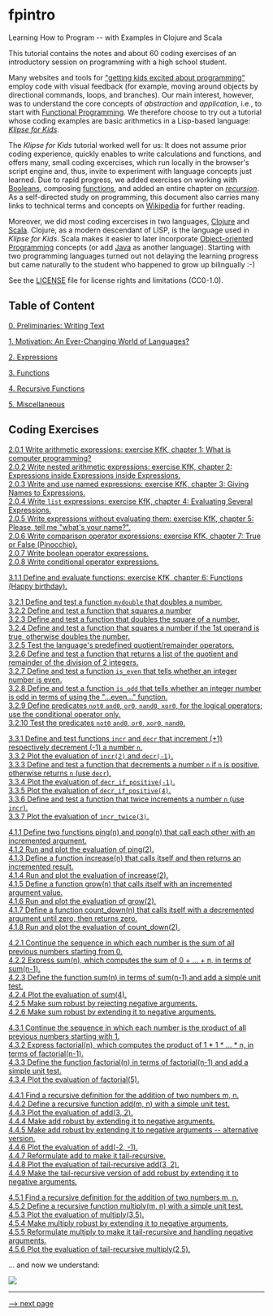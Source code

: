 # fpintro
Learning How to Program -- with Examples in Clojure and Scala

This tutorial contains the notes and about 60 coding exercises of an introductory session on programming with a high school student. 

Many websites and tools for ["getting kids excited about programming"](https://www.makeuseof.com/tag/10-tools-to-get-kids-excited-about-programming) employ code with visual feedback (for example, moving around objects by directional commands, loops, and branches).  Our main interest, however, was to understand the core concepts of _abstraction_ and _application_, i.e., to start with [Functional Programming](https://en.wikipedia.org/wiki/Functional_programming).  We therefore choose to try out a tutorial whose coding examples are basic arithmetics in a Lisp-based language: [_Klipse for Kids_](http://kids.klipse.tech).

The _Klipse for Kids_ tutorial worked well for us: It does not assume prior coding experience, quickly enables to write calculations and functions, and offers many, small coding excercises, which run locally in the browser's script engine and, thus, invite to experiment with language concepts just learned.  Due to rapid progress, we added exercises on working with [Booleans](https://en.wikipedia.org/wiki/Boolean_data_type), composing [functions](https://en.wikipedia.org/wiki/Function_(mathematics)), and added an entire chapter on [_recursion_](https://en.wikipedia.org/wiki/Recursion).  As a self-directed study on programming, this document also carries many links to technical terms and concepts on [Wikipedia](https://www.wikipedia.org/) for further reading.

Moreover, we did most coding excercises in two languages, [Clojure](https://clojure.org) and [Scala](https://www.scala-lang.org).  Clojure, as a modern descendant of LISP, is the language used in _Klipse for Kids_.  Scala makes it easier to later incorporate [Object-oriented Programming](https://en.wikipedia.org/wiki/Object-oriented_programming) concepts (or add [Java](https://java.com) as another language).  Starting with two programming languages turned out not delaying the learning progress but came naturally to the student who happened to grow up bilingually :-)

See the [LICENSE](License.txt) file for license rights and limitations (CC0-1.0).

## Table of Content

[0. Preliminaries: Writing Text](ch0_preliminaries.md)

[1. Motivation: An Ever-Changing World of Languages?](ch1_motivation.md)

[2. Expressions](ch2_expressions.md)

[3. Functions](ch3_0_functions.md)

[4. Recursive Functions](ch4_0_recursive_functions.md)

[5. Miscellaneous](ch5_miscellaneous.md)

## Coding Exercises

[2.0.1 Write arithmetic expressions: exercise KfK, chapter 1: What is computer programming?](ch2_expressions.md#201-write-arithmetic-expressions-exercise-kfk-chapter-1-what-is-computer-programming)\
[2.0.2 Write nested arithmetic expressions: exercise KfK, chapter 2: Expressions inside Expressions inside Expressions.](ch2_expressions.md#202-write-nested-arithmetic-expressions-exercise-kfk-chapter-2-expressions-inside-expressions-inside-expressions)\
[2.0.3 Write and use named expressions: exercise KfK, chapter 3: Giving Names to Expressions.](ch2_expressions.md#203-write-and-use-named-expressions-exercise-kfk-chapter-3-giving-names-to-expressions)\
[2.0.4 Write `list` expressions: exercise KfK, chapter 4: Evaluating Several Expressions.](ch2_expressions.md#204-write-list-expressions-exercise-kfk-chapter-4-evaluating-several-expressions)\
[2.0.5 Write expressions without evaluating them: exercise KfK, chapter 5: Please, tell me "what's your name?".](ch2_expressions.md#205-write-expressions-without-evaluating-them-exercise-kfk-chapter-5-please-tell-me-whats-your-name)\
[2.0.6 Write comparison operator expressions: exercise KfK, chapter 7: True or False (Pinocchio).](ch2_expressions.md#206-write-comparison-operator-expressions-exercise-kfk-chapter-7-true-or-false-pinocchio)\
[2.0.7 Write boolean operator expressions.](ch2_expressions.md#207-write-boolean-operator-expressions)\
[2.0.8 Write conditional operator expressions.](ch2_expressions.md#208-write-conditional-operator-expressions)

[ 3.1.1 Define and evaluate functions: exercise KfK, chapter 6: Functions (Happy birthday).](ch3_1_formulas_and_functions.md#311-define-and-evaluate-functions-exercise-kfk-chapter-6-functions-happy-birthday)

[3.2.1 Define and test a function `mydouble` that doubles a number.](ch3_2_more_function_exercises.md#321-define-and-test-a-function-mydouble-that-doubles-a-number)\
[3.2.2 Define and test a function that squares a number](ch3_2_more_function_exercises.md#322-define-and-test-a-function-that-squares-a-number)\
[3.2.3 Define and test a function that doubles the square of a number.](ch3_2_more_function_exercises.md#323-define-and-test-a-function-that-doubles-the-square-of-a-number)\
[3.2.4 Define and test a function that squares a number if the 1st operand is true, otherwise doubles the number.](ch3_2_more_function_exercises.md#324-define-and-test-a-function-that-squares-a-number-if-the-1st-operand-is-true-otherwise-doubles-the-number)\
[3.2.5 Test the language's predefined quotient/remainder operators.](ch3_2_more_function_exercises.md#325-test-the-languages-predefined-quotientremainder-operators)\
[3.2.6 Define and test a function that returns a list of the quotient and remainder of the division of 2 integers.](ch3_2_more_function_exercises.md#326-define-and-test-a-function-that-returns-a-list-of-the-quotient-and-remainder-of-the-division-of-2-integers)\
[3.2.7 Define and test a function `is_even` that tells whether an integer number is even.](ch3_2_more_function_exercises.md#327-define-and-test-a-function-iseven-that-tells-whether-an-integer-number-is-even)\
[3.2.8 Define and test a function `is_odd` that tells whether an integer number is odd in terms of using the "...even..." function.](ch3_2_more_function_exercises.md#328-define-and-test-a-function-isodd-that-tells-whether-an-integer-number-is-odd-in-terms-of-using-the-even-function)\
[3.2.9 Define predicates `not0` `and0`, `or0`, `nand0`, `xor0`, for the logical operators; use the conditional operator only.](ch3_2_more_function_exercises.md#329-define-predicates-not0-and0-or0-nand0-xor0-for-the-logical-operators-use-the-conditional-operator-only)\
[3.2.10 Test the predicates `not0` `and0`, `or0`, `xor0`, `nand0`.](ch3_2_more_function_exercises.md#3210-test-the-predicates-not0-and0-or0-xor0-nand0)

[3.3.1 Define and test functions `incr` and `decr` that increment (+1) respectively decrement (-1) a number `n`.](ch3_3_plotting_the_evaluation_of_functions.md#331-define-and-test-functions-incr-and-decr-that-increment-1-respectively-decrement--1-a-number-n)\
[3.3.2 Plot the evaluation of `incr(2)` and `decr(-1)`.](ch3_3_plotting_the_evaluation_of_functions.md#332-plot-the-evaluation-of-incr2-and-decr-1)\
[3.3.3 Define and test a function that decrements a number `n` if `n` is positive, otherwise returns `n` (use `decr`).](ch3_3_plotting_the_evaluation_of_functions.md#333-define-and-test-a-function-that-decrements-a-number-n-if-n-is-positive-otherwise-returns-n-use-decr)\
[3.3.4 Plot the evaluation of `decr_if_positive(-1)`.](ch3_3_plotting_the_evaluation_of_functions.md#334-plot-the-evaluation-of-decr_if_positive-1)\
[3.3.5 Plot the evaluation of `decr_if_positive(4)`.](ch3_3_plotting_the_evaluation_of_functions.md#335-plot-the-evaluation-of-decr_if_positive4)\
[3.3.6 Define and test a function that twice increments a number `n` (use `incr`).](ch3_3_plotting_the_evaluation_of_functions.md#336-define-and-test-a-function-that-twice-increments-a-number-n-use-incr)\
[3.3.7 Plot the evaluation of `incr_twice(3)`.](ch3_3_plotting_the_evaluation_of_functions.md#337-plot-the-evaluation-of-incr_twice3)

[4.1.1 Define two functions ping(n) and pong(n) that call each other with an incremented argument.](ch4_1_recursive_calls.md#411-define-two-functions-pingn-and-pongn-that-call-each-other-with-an-incremented-argument)\
[4.1.2 Run and plot the evaluation of ping(2).](ch4_1_recursive_calls.md#412-run-and-plot-the-evaluation-of-ping2)\
[4.1.3 Define a function increase(n) that calls itself and then returns an incremented result.](ch4_1_recursive_calls.md#413-define-a-function-increasen-that-calls-itself-and-then-returns-an-incremented-result)\
[4.1.4 Run and plot the evaluation of increase(2).](ch4_1_recursive_calls.md#414-run-and-plot-the-evaluation-of-increase2)\
[4.1.5 Define a function grow(n) that calls itself with an incremented argument value.](ch4_1_recursive_calls.md#415-define-a-function-grown-that-calls-itself-with-an-incremented-argument-value)\
[4.1.6 Run and plot the evaluation of grow(2).](ch4_1_recursive_calls.md#416-run-and-plot-the-evaluation-of-grow2)\
[4.1.7 Define a function count_down(n) that calls itself with a decremented argument until zero, then returns zero.](ch4_1_recursive_calls.md#417-define-a-function-count_downn-that-calls-itself-with-a-decremented-argument-until-zero-then-returns-zero)\
[4.1.8 Run and plot the evaluation of count_down(2).](ch4_1_recursive_calls.md#418-run-and-plot-the-evaluation-of-count_down2)

[4.2.1 Continue the sequence in which each number is the sum of all previous numbers starting from 0.](ch4_2_recursive_sum.md#421-continue-the-sequence-in-which-each-number-is-the-sum-of-all-previous-numbers-starting-from-0)\
[4.2.2 Express sum(n), which computes the sum of 0 + ... + n, in terms of sum(n-1).](ch4_2_recursive_sum.md#422-express-sumn-which-computes-the-sum-of-0----n-in-terms-of-sumn-1)\
[4.2.3 Define the function sum(n) in terms of sum(n-1) and add a simple unit test.](ch4_2_recursive_sum.md#423-define-the-function-sumn-in-terms-of-sumn-1-and-add-a-simple-unit-test)\
[4.2.4 Plot the evaluation of sum(4).](ch4_2_recursive_sum.md#424-plot-the-evaluation-of-sum4)\
[4.2.5 Make sum robust by rejecting negative arguments.](ch4_2_recursive_sum.md#425-make-sum-robust-by-rejecting-negative-arguments)\
[4.2.6 Make sum robust by extending it to negative arguments.](ch4_2_recursive_sum.md#426-make-sum-robust-by-extending-it-to-negative-arguments)

[4.3.1 Continue the sequence in which each number is the product of all previous numbers starting with 1.](ch4_3_recursive_factorial.md#431-continue-the-sequence-in-which-each-number-is-the-product-of-all-previous-numbers-starting-with-1)\
[4.3.2 Express factorial(n), which computes the product of 1 * 1 * ... * n, in terms of factorial(n-1).](ch4_3_recursive_factorial.md#432-express-factorialn-which-computes-the-product-of-1--1----n-in-terms-of-factorialn-1)\
[4.3.3 Define the function factorial(n) in terms of factorial(n-1) and add a simple unit test.](ch4_3_recursive_factorial.md#433-define-the-function-factorialn-in-terms-of-factorialn-1-and-add-a-simple-unit-test)\
[4.3.4 Plot the evaluation of factorial(5).](ch4_3_recursive_factorial.md#434-plot-the-evaluation-of-factorial5)

[4.4.1 Find a recursive definition for the addition of two numbers m, n.](ch4_4_recursive_add.md#441-find-a-recursive-definition-for-the-addition-of-two-numbers-m-n)\
[4.4.2 Define a recursive function add(m, n) with a simple unit test.](ch4_4_recursive_add.md#442-define-a-recursive-function-addm-n-with-a-simple-unit-test)\
[4.4.3 Plot the evaluation of add(3, 2).](ch4_4_recursive_add.md#443-plot-the-evaluation-of-add3-2)\
[4.4.4 Make add robust by extending it to negative arguments.](ch4_4_recursive_add.md#444-make-add-robust-by-extending-it-to-negative-arguments)\
[4.4.5 Make add robust by extending it to negative arguments -- alternative version.](ch4_4_recursive_add.md#445-make-add-robust-by-extending-it-to-negative-arguments----alternative-version)\
[4.4.6 Plot the evaluation of add(-2, -1).](ch4_4_recursive_add.md#446-plot-the-evaluation-of-add-2--1)\
[4.4.7 Reformulate add to make it tail-recursive.](ch4_4_recursive_add.md#447-reformulate-add-to-make-it-tail-recursive)\
[4.4.8 Plot the evaluation of tail-recursive add(3, 2).](ch4_4_recursive_add.md#448-plot-the-evaluation-of-tail-recursive-add3-2)\
[4.4.9 Make the tail-recursive version of add robust by extending it to negative arguments.](ch4_4_recursive_add.md#449-make-the-tail-recursive-version-of-add-robust-by-extending-it-to-negative-arguments)

[4.5.1 Find a recursive definition for the addition of two numbers m, n.](ch4_5_recursive_multiply.md#451-find-a-recursive-definition-for-the-addition-of-two-numbers-m-n)\
[4.5.2 Define a recursive function multiply(m, n) with a simple unit test.](ch4_5_recursive_multiply.md#452-define-a-recursive-function-multiplym-n-with-a-simple-unit-test)\
[4.5.3 Plot the evaluation of multiply(3,5).](ch4_5_recursive_multiply.md#453-plot-the-evaluation-of-multiply35)\
[4.5.4 Make multiply robust by extending it to negative arguments.](ch4_5_recursive_multiply.md#454-make-multiply-robust-by-extending-it-to-negative-arguments)\
[4.5.5 Reformulate multiply to make it tail-recursive and handling negative arguments.](ch4_5_recursive_multiply.md#455-reformulate-multiply-to-make-it-tail-recursive-and-handling-negative-arguments)\
[4.5.6 Plot the evaluation of tail-recursive multiply(2,5).](ch4_5_recursive_multiply.md#456-plot-the-evaluation-of-tail-recursive-multiply25)

... and now we understand:

![](https://imgs.xkcd.com/comics/functional_2x.png)


-------------------

[--> next page](ch0_preliminaries.md)

